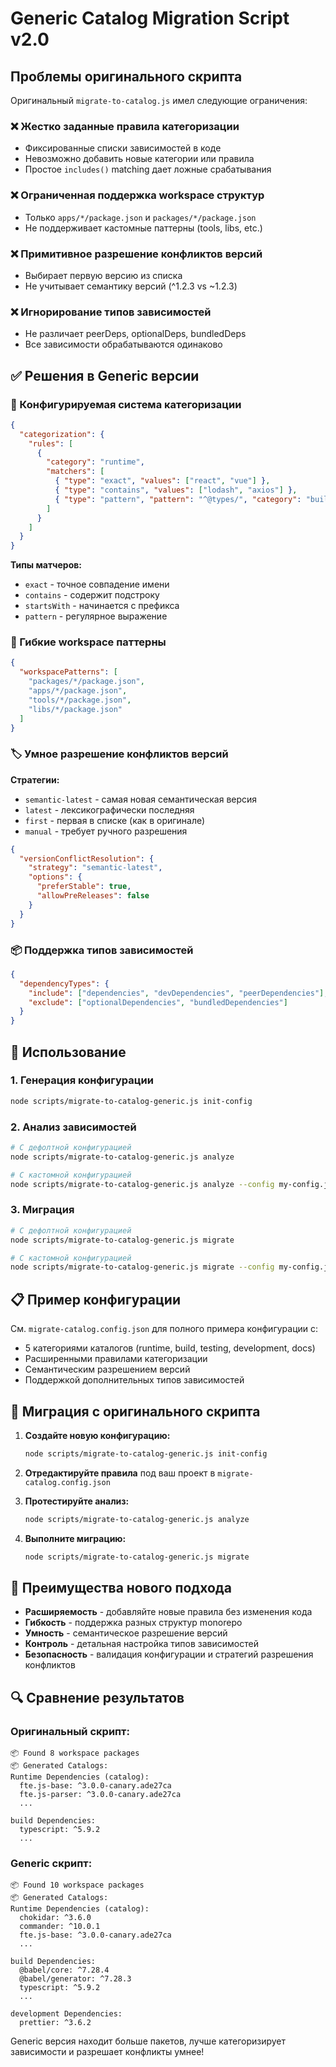 # Generic Catalog Migration Script v2.0

## Проблемы оригинального скрипта

Оригинальный `migrate-to-catalog.js` имел следующие ограничения:

### ❌ Жестко заданные правила категоризации
- Фиксированные списки зависимостей в коде
- Невозможно добавить новые категории или правила
- Простое `includes()` matching дает ложные срабатывания

### ❌ Ограниченная поддержка workspace структур
- Только `apps/*/package.json` и `packages/*/package.json`
- Не поддерживает кастомные паттерны (tools, libs, etc.)

### ❌ Примитивное разрешение конфликтов версий
- Выбирает первую версию из списка
- Не учитывает семантику версий (^1.2.3 vs ~1.2.3)

### ❌ Игнорирование типов зависимостей
- Не различает peerDeps, optionalDeps, bundledDeps
- Все зависимости обрабатываются одинаково

## ✅ Решения в Generic версии

### 🔧 Конфигурируемая система категоризации

```json
{
  "categorization": {
    "rules": [
      {
        "category": "runtime",
        "matchers": [
          { "type": "exact", "values": ["react", "vue"] },
          { "type": "contains", "values": ["lodash", "axios"] },
          { "type": "pattern", "pattern": "^@types/", "category": "build" }
        ]
      }
    ]
  }
}
```

**Типы матчеров:**
- `exact` - точное совпадение имени
- `contains` - содержит подстроку
- `startsWith` - начинается с префикса
- `pattern` - регулярное выражение

### 📁 Гибкие workspace паттерны

```json
{
  "workspacePatterns": [
    "packages/*/package.json",
    "apps/*/package.json",
    "tools/*/package.json",
    "libs/*/package.json"
  ]
}
```

### 🏷️ Умное разрешение конфликтов версий

**Стратегии:**
- `semantic-latest` - самая новая семантическая версия
- `latest` - лексикографически последняя
- `first` - первая в списке (как в оригинале)
- `manual` - требует ручного разрешения

```json
{
  "versionConflictResolution": {
    "strategy": "semantic-latest",
    "options": {
      "preferStable": true,
      "allowPreReleases": false
    }
  }
}
```

### 📦 Поддержка типов зависимостей

```json
{
  "dependencyTypes": {
    "include": ["dependencies", "devDependencies", "peerDependencies"],
    "exclude": ["optionalDependencies", "bundledDependencies"]
  }
}
```

## 🚀 Использование

### 1. Генерация конфигурации

```bash
node scripts/migrate-to-catalog-generic.js init-config
```

### 2. Анализ зависимостей

```bash
# С дефолтной конфигурацией
node scripts/migrate-to-catalog-generic.js analyze

# С кастомной конфигурацией
node scripts/migrate-to-catalog-generic.js analyze --config my-config.json
```

### 3. Миграция

```bash
# С дефолтной конфигурацией
node scripts/migrate-to-catalog-generic.js migrate

# С кастомной конфигурацией
node scripts/migrate-to-catalog-generic.js migrate --config my-config.json
```

## 📋 Пример конфигурации

См. `migrate-catalog.config.json` для полного примера конфигурации с:
- 5 категориями каталогов (runtime, build, testing, development, docs)
- Расширенными правилами категоризации
- Семантическим разрешением версий
- Поддержкой дополнительных типов зависимостей

## 🔄 Миграция с оригинального скрипта

1. **Создайте новую конфигурацию:**
   ```bash
   node scripts/migrate-to-catalog-generic.js init-config
   ```

2. **Отредактируйте правила** под ваш проект в `migrate-catalog.config.json`

3. **Протестируйте анализ:**
   ```bash
   node scripts/migrate-to-catalog-generic.js analyze
   ```

4. **Выполните миграцию:**
   ```bash
   node scripts/migrate-to-catalog-generic.js migrate
   ```

## 🎯 Преимущества нового подхода

- **Расширяемость** - добавляйте новые правила без изменения кода
- **Гибкость** - поддержка разных структур monorepo
- **Умность** - семантическое разрешение версий
- **Контроль** - детальная настройка типов зависимостей
- **Безопасность** - валидация конфигурации и стратегий разрешения конфликтов

## 🔍 Сравнение результатов

### Оригинальный скрипт:
```
📦 Found 8 workspace packages
📦 Generated Catalogs:
Runtime Dependencies (catalog):
  fte.js-base: ^3.0.0-canary.ade27ca
  fte.js-parser: ^3.0.0-canary.ade27ca
  ...

build Dependencies:
  typescript: ^5.9.2
  ...
```

### Generic скрипт:
```
📦 Found 10 workspace packages
📦 Generated Catalogs:
Runtime Dependencies (catalog):
  chokidar: ^3.6.0
  commander: ^10.0.1
  fte.js-base: ^3.0.0-canary.ade27ca
  ...

build Dependencies:
  @babel/core: ^7.28.4
  @babel/generator: ^7.28.3
  typescript: ^5.9.2
  ...

development Dependencies:
  prettier: ^3.6.2
```

Generic версия находит больше пакетов, лучше категоризирует зависимости и разрешает конфликты умнее!
